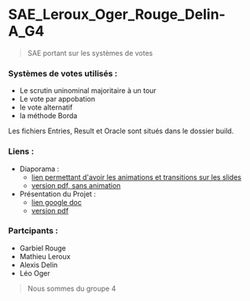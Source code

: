 # SAE_Leroux_Oger_Rouge_Delin-A_G4

>SAE portant sur les systèmes de votes

### Systèmes de votes utilisés : ###
- Le scrutin uninominal majoritaire à un tour 
- Le vote par appobation
- le vote alternatif
- la méthode Borda 

Les fichiers Entries, Result et Oracle sont situés dans le dossier build.

### Liens :	###
- Diaporama :
    - [lien permettant d'avoir les animations et transitions sur les slides](https://www.canva.com/design/DAFS72lHZyM/lZ8TK4tKzlN0AV6gIEmXUw/edit?utm_content=DAFS72lHZyM&utm_campaign=designshare&utm_medium=link2&utm_source=sharebutton) 
    - [version pdf, sans animation](Powerpoint_Systemes_de_vote.pdf)
- Présentation du Projet :
  - [lien google doc](https://docs.google.com/document/d/1_ymmrv6ZwyrWq0IbROQmWtKDJqB1997krxFx3CYQbPA/edit?usp=sharing)
  - [version pdf](Document_Systemes_de_vote.pdf)

### Partcipants :
- Garbiel Rouge
- Mathieu Leroux
- Alexis Delin
- Léo Oger

> Nous sommes du groupe 4
